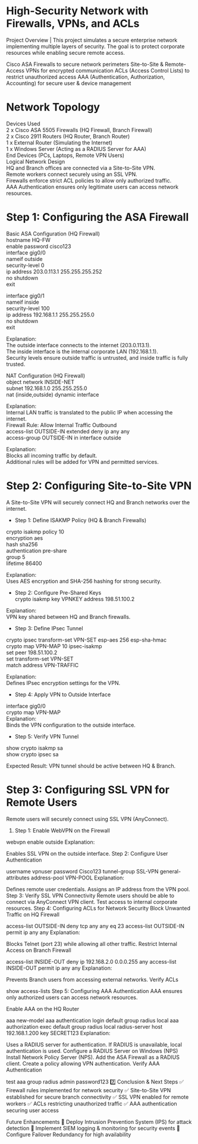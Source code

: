 # High-Security Network with Firewalls, VPNs, and ACLs  
Project Overview | 
This project simulates a secure enterprise network implementing multiple layers of security. The goal is to protect corporate resources while enabling secure remote access.

Cisco ASA Firewalls to secure network perimeters
Site-to-Site & Remote-Access VPNs for encrypted communication
ACLs (Access Control Lists) to restrict unauthorized access
AAA (Authentication, Authorization, Accounting) for secure user & device management

# Network Topology
Devices Used  
2 x Cisco ASA 5505 Firewalls (HQ Firewall, Branch Firewall)  
2 x Cisco 2911 Routers (HQ Router, Branch Router)  
1 x External Router (Simulating the Internet)  
1 x Windows Server (Acting as a RADIUS Server for AAA)  
End Devices (PCs, Laptops, Remote VPN Users)  
Logical Network Design  
HQ and Branch offices are connected via a Site-to-Site VPN.  
Remote workers connect securely using an SSL VPN.  
Firewalls enforce strict ACL policies to allow only authorized traffic.  
AAA Authentication ensures only legitimate users can access network resources.  
# Step 1: Configuring the ASA Firewall  
Basic ASA Configuration (HQ Firewall)  
hostname HQ-FW  
enable password cisco123  
interface gig0/0  
 nameif outside  
 security-level 0  
 ip address 203.0.113.1 255.255.255.252  
 no shutdown  
exit  

interface gig0/1  
 nameif inside  
 security-level 100  
 ip address 192.168.1.1 255.255.255.0  
 no shutdown  
exit  

Explanation:  
The outside interface connects to the internet (203.0.113.1).  
The inside interface is the internal corporate LAN (192.168.1.1).  
Security levels ensure outside traffic is untrusted, and inside traffic is fully trusted.  

NAT Configuration (HQ Firewall)  
object network INSIDE-NET  
 subnet 192.168.1.0 255.255.255.0  
nat (inside,outside) dynamic interface  

Explanation:  
Internal LAN traffic is translated to the public IP when accessing the internet.  
Firewall Rule: Allow Internal Traffic Outbound  
access-list OUTSIDE-IN extended deny ip any any  
access-group OUTSIDE-IN in interface outside  

Explanation:  
Blocks all incoming traffic by default.  
Additional rules will be added for VPN and permitted services.  

# Step 2: Configuring Site-to-Site VPN
A Site-to-Site VPN will securely connect HQ and Branch networks over the internet.  

- Step 1: Define ISAKMP Policy (HQ & Branch Firewalls)
 
crypto isakmp policy 10  
 encryption aes  
 hash sha256  
 authentication pre-share  
 group 5  
 lifetime 86400  
 
Explanation:  
Uses AES encryption and SHA-256 hashing for strong security.  

- Step 2: Configure Pre-Shared Keys  
crypto isakmp key VPNKEY address 198.51.100.2

Explanation:  
VPN key shared between HQ and Branch firewalls.

- Step 3: Define IPsec Tunnel

crypto ipsec transform-set VPN-SET esp-aes 256 esp-sha-hmac  
crypto map VPN-MAP 10 ipsec-isakmp  
 set peer 198.51.100.2  
 set transform-set VPN-SET  
 match address VPN-TRAFFIC  
 
Explanation:  
Defines IPsec encryption settings for the VPN.  

- Step 4: Apply VPN to Outside Interface

interface gig0/0  
crypto map VPN-MAP  
Explanation:  
Binds the VPN configuration to the outside interface.

- Step 5: Verify VPN Tunnel  

show crypto isakmp sa  
show crypto ipsec sa  

Expected Result: VPN tunnel should be active between HQ & Branch.  

# Step 3: Configuring SSL VPN for Remote Users  
Remote users will securely connect using SSL VPN (AnyConnect).  

1. Step 1: Enable WebVPN on the Firewall

webvpn
 enable outside
Explanation:

Enables SSL VPN on the outside interface.
Step 2: Configure User Authentication

username vpnuser password Cisco123
tunnel-group SSL-VPN general-attributes
 address-pool VPN-POOL
Explanation:

Defines remote user credentials.
Assigns an IP address from the VPN pool.
Step 3: Verify SSL VPN Connectivity
Remote users should be able to connect via AnyConnect VPN client.
Test access to internal corporate resources.
Step 4: Configuring ACLs for Network Security
Block Unwanted Traffic on HQ Firewall

access-list OUTSIDE-IN deny tcp any any eq 23
access-list OUTSIDE-IN permit ip any any
Explanation:

Blocks Telnet (port 23) while allowing all other traffic.
Restrict Internal Access on Branch Firewall

access-list INSIDE-OUT deny ip 192.168.2.0 0.0.0.255 any
access-list INSIDE-OUT permit ip any any
Explanation:

Prevents Branch users from accessing external networks.
Verify ACLs

show access-lists
Step 5: Configuring AAA Authentication
AAA ensures only authorized users can access network resources.

Enable AAA on the HQ Router

aaa new-model
aaa authentication login default group radius local
aaa authorization exec default group radius local
radius-server host 192.168.1.200 key SECRET123
Explanation:

Uses a RADIUS server for authentication.
If RADIUS is unavailable, local authentication is used.
Configure a RADIUS Server on Windows (NPS)
Install Network Policy Server (NPS).
Add the ASA Firewall as a RADIUS client.
Create a policy allowing VPN authentication.
Verify AAA Authentication

test aaa group radius admin password123
7️⃣ Conclusion & Next Steps
✅ Firewall rules implemented for network security
✅ Site-to-Site VPN established for secure branch connectivity
✅ SSL VPN enabled for remote workers
✅ ACLs restricting unauthorized traffic
✅ AAA authentication securing user access

Future Enhancements
📌 Deploy Intrusion Prevention System (IPS) for attack detection
📌 Implement SIEM logging & monitoring for security events
📌 Configure Failover Redundancy for high availability
